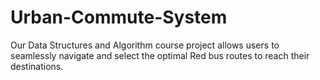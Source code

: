 # Urban-Commute-System
Our Data Structures and Algorithm course project allows users to seamlessly navigate and select the optimal Red bus routes to reach their destinations.

